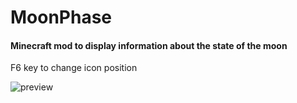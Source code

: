 # MoonPhase
#### Minecraft mod to display information about the state of the moon

F6 key to change icon position

![preview](https://cdn.discordapp.com/attachments/793769528441962537/1097901917457358958/2023-04-18_19.08.50.png "")
